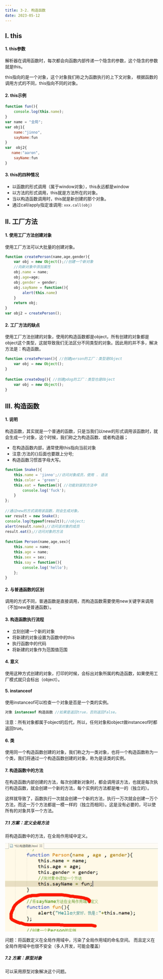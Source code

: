 ```yaml
---
title: 3-2. 构造函数
date: 2023-05-12
---
```

## Ⅰ. this
#### 1. this参数
解析器在调用函数时，每次都会向函数内部传递一个隐含的参数，这个隐含的参数就是this。

this指向的是一个对象，这个对象我们称之为函数执行的上下文对象，
根据函数的调用方式的不同，this指向不同的对象。

#### 2. this示例
```js
function fun(){
    console.log(this.name);
}
var name = "全局";
var obj1{
    name:"jinno",
    sayName:fun
}
var  obj2{
   name:"aaron",
    sayName:fun 
}
```

#### 3. this的四种情况
- 以函数的形式调用（属于window对象），this永远都是window
- 以方法的形式调用，this就是方法所在的对象。
- 当以构造函数调用时，this就是新创建的那个对象。
- 通过call/apply指定谁调用: `xxx.call(obj)`


## Ⅱ. 工厂方法
#### 1. 使用工厂方法创建对象
使用工厂方法可以大批量的创建对象。
```js
function createPerson(name,age,gender){
    var obj = new Object();//创建一个新对象
    //向新对象中添加属性
    obj.name = name;
    obj.age=age;
    obj.gender = gender;
    obj.sayName = function(){
        alert(this.name)
    }
    return obj;
}
var obj2 = createPerson();
```
#### 2. 工厂方法的缺点
使用工厂方法创建的对象，使用的构造函数都是object，所有创建的对象都是object这个类型，这就导致我们无法区分不同类型的对象。因此用的并不多，解决方法是：构造函数。
```js
function createPerson(){ //创建person的工厂：类型是Object
    var obj = new Object();
}

function createDog(){ //创建pdog的工厂：类型也是Object
    var obj = new Object();
}
```


## Ⅲ. 构造函数
#### 1. 说明
构造函数，其实就是一个普通的函数，只是当我们以new的形式调用该函数时，就会生成一个对象，这个时候，我们称之为构造函数、或者构造器；
- 在构造函数内部，通常使用this指向当前对象
- 注意:方法的{}后面也要跟上分号;
- 构造函数习惯首字母大写。
```js
function Snake(){
    this.name = 'jinno';//访问对象成员，使用 . 语法
    this.color = 'green';
    this.eat = function(){ //功能封装到方法中
        console.log('fuck');
    }
};

//通过new的方式调用该函数，则会生成对象。
var result = new Snake();
console.log(typeof(result));//object;
alert(result.name);//访问该对象的成员
result.eat();//访问对象的方法

function Person(name,age,sex){
    this.name = name;
    this.age = name;
    this.sex = sex;
    this.say = function(){
        console.log('hello');
    };
}
```

#### 2. 与普通函数的区别
调用的方式不同，普通函数是直接调用，而构造函数需要使用new关键字来调用（不加new是普通函数）。

#### 3. 构造函数执行流程
- 立刻创建一个新的对象
- 将新建的对象设置为函数中的this
- 执行函数中的代码
- 将新建的对象作为范围值范围

#### 4. 意义
使用这种方式创建的对象，打印的时候，会标出对象所属的构造函数，如果使用工厂模式就只会标出（object）。

#### 5. instanceof
使用instanceof可以检查一个对象是否是一个类的实例。
```js
对象 instanceof 构造函数 //如果是返回true，否则返回false。
```
注意：所有对象都属于object的后代，所以，任何对象和object做instanceof时都返回true。

#### 6. 类
使用同一个构造函数创建的对象，我们称之为一类对象，也将一个构造函数称为一个类，我们将通过一个构造函数创建的对象，称为是该类的实例。

#### 7. 构造函数中的方法
在构造函数内部创建的方法，每次创建新对象时，都会调用该方法，也就是每次执行构造函数，就会创建一个新的方法，每个实例的方法都是唯一的（独立的）。

这样就导致了，函数执行一次就会创建一个新的方法，执行一万次就会创建一万个方法，而这一万个方法都是一模一样的（独立而相同）。这是没有必要的，可以使所有的对象共享一个方法。

##### 7.1 方案：定义全局方法
将构造函数中的方法，在全局作用域中定义。

![3-2-1](/img/basic/js/3-2-1.jpg)

问题：将函数定义在全局作用域中，污染了全局作用域的命名空间。
而且定义在全局作用域中也很不安全（多人开发，可能会覆盖）

##### 7.2 方案：原型对象
可以采用原型对象解决这个问题。